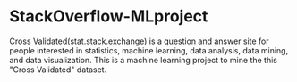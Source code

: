 # StackOverflow-MLproject
Cross Validated(stat.stack.exchange) is a question and answer site for people interested in statistics, machine learning, data analysis, data mining, and data visualization. This is a machine learning project to mine the this "Cross Validated" dataset. 
